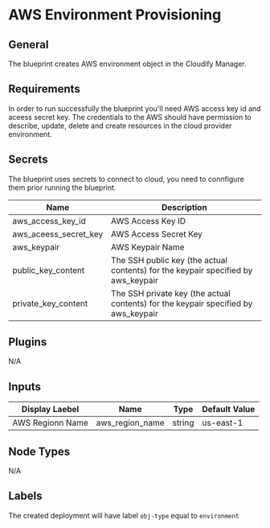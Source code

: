 # AWS Environment Provisioning

## General

The blueprint creates AWS environment object in the Cloudify Manager. 

## Requirements

In order to run successfully the blueprint you'll need AWS access key id and aceess secret key. The credentials to the AWS should have permission to describe, update, delete and create resources in the cloud provider environment. 


## Secrets

The blueprint uses secrets to connect to cloud, you need to connfigure them prior running the blueprint.

| Name                  | Description                                                                        |
| --------------------- | ---------------------------------------------------------------------------------- |
| aws_access_key_id     | AWS Access Key ID                                                                  |
| aws_aceess_secret_key | AWS Access Secret Key                                                              |
| aws_keypair           | AWS Keypair Name                                                                   |
| public_key_content    | The SSH public key (the actual contents) for the keypair specified by aws_keypair  |
| private_key_content   | The SSH private key (the actual contents) for the keypair specified by aws_keypair |


## Plugins

N/A

## Inputs

| Display Laebel      | Name            | Type   | Default Value |
| ------------------- | --------------- | ------ | ------------- |
| AWS Regionn Name    | aws_region_name | string | us-east-1     |


## Node Types

N/A

## Labels

The created deployment will have label `obj-type` equal to `environment`
